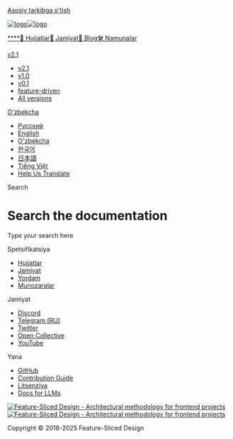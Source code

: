 [Asosiy tarkibga o'tish](#__docusaurus_skipToContent_fallback)

[![logo](/documentation/uz/img/brand/logo-primary.png)![logo](/documentation/uz/img/brand/logo-primary.png)](/documentation/uz/.md)

[****](/documentation/uz/.md)[📖 Hujjatlar](/documentation/uz/docs/get-started/overview.md)[💫 Jamiyat](/documentation/uz/community.md)[📝 Blog](/documentation/uz/blog)[🛠 Namunalar](/documentation/uz/examples.md)

[v2.1](/documentation/uz/docs/get-started/overview.md)

* [v2.1](/documentation/uz/docs/get-started/overview.md)
* [v1.0](https://feature-sliced.github.io/featureslices.dev/v1.0.html)
* [v0.1](https://feature-sliced.github.io/featureslices.dev/v0.1.html)
* [feature-driven](https://github.com/feature-sliced/documentation/tree/rc/feature-driven)
* [All versions](/documentation/uz/versions.md)

[O'zbekcha](#)

* [Русский](/documentation/ru/search)
* [English](/documentation/search)
* [O'zbekcha](/documentation/uz/search.md)
* [한국어](/documentation/kr/search)
* [日本語](/documentation/ja/search)
* [Tiếng Việt](/documentation/vi/search)
* [Help Us Translate](https://github.com/feature-sliced/documentation/issues/244)

[](https://discord.gg/S8MzWTUsmp)[](https://github.com/feature-sliced/documentation)

Search

# Search the documentation

Type your search here

[](https://www.algolia.com/)

Spetsifikatsiya

* [Hujjatlar](/documentation/uz/docs/get-started/overview.md)
* [Jamiyat](/documentation/uz/community.md)
* [Yordam](/documentation/uz/nav.md)
* [Munozaralar](https://github.com/feature-sliced/documentation/discussions)

Jamiyat

* [Discord](https://discord.gg/S8MzWTUsmp)
* [Telegram (RU)](https://t.me/feature_sliced)
* [Twitter](https://twitter.com/feature_sliced)
* [Open Collective](https://opencollective.com/feature-sliced)
* [YouTube](https://www.youtube.com/c/FeatureSlicedDesign)

Yana

* [GitHub](https://github.com/feature-sliced)
* [Contribution Guide](https://github.com/feature-sliced/documentation/blob/master/CONTRIBUTING.md)
* [Litsenziya](https://github.com/feature-sliced/documentation/blob/master/LICENSE)
* [Docs for LLMs](/documentation/uz/docs/llms.md)

[![Feature-Sliced Design - Architectural methodology for frontend projects](/documentation/uz/img/brand/logo-primary.png)![Feature-Sliced Design - Architectural methodology for frontend projects](/documentation/uz/img/brand/logo-primary.png)](https://github.com/feature-sliced)

Copyright © 2018-2025 Feature-Sliced Design
